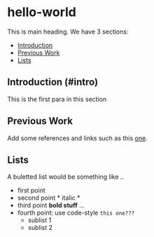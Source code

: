 # hello-world
This is main heading. We have 3 sections:
* [Introduction](#Introduction)
* [Previous Work](#Previous-Work)
* [Lists](#Lists)
## Introduction (#intro)
This is the first para in this section
## Previous Work
Add some references and links such as this [one](http://www.sharjah.ac.ae).
## Lists
A buletted list would be something like ..
* first point
* second point * italic *
* third point **bold stuff** ...
* fourth point: use code-style `this one???`
  * sublist 1
  * sublist 2
